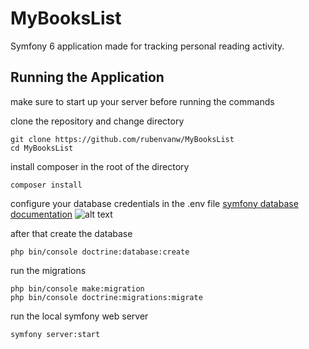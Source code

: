 # MyBooksList
Symfony 6 application made for tracking personal reading activity.

## Running the Application

make sure to start up your server before running the commands

clone the repository and change directory
```
git clone https://github.com/rubenvanw/MyBooksList
cd MyBooksList
```

install composer in the root of the directory
```
composer install
```

configure your database credentials in the .env file
[symfony database documentation](https://symfony.com/doc/current/doctrine.html)
![alt text](https://prnt.sc/iakRIBefl4BH)

after that create the database
```
php bin/console doctrine:database:create
```

run the migrations
```
php bin/console make:migration
php bin/console doctrine:migrations:migrate
```

run the local symfony web server
```
symfony server:start
```
